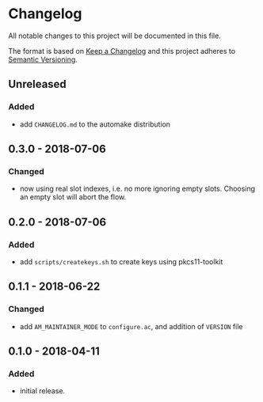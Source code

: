 # Changelog
All notable changes to this project will be documented in this file.

The format is based on [Keep a Changelog](http://keepachangelog.com/en/1.0.0/)
and this project adheres to [Semantic Versioning](http://semver.org/spec/v2.0.0.html).

## Unreleased
### Added
- add `CHANGELOG.md` to the automake distribution

## 0.3.0 - 2018-07-06
### Changed
- now using real slot indexes, i.e. no more ignoring empty slots. Choosing an empty slot will abort the flow.

## 0.2.0 - 2018-07-06
### Added
- add `scripts/createkeys.sh` to create keys using pkcs11-toolkit

## 0.1.1 - 2018-06-22
### Changed
- add `AM_MAINTAINER_MODE` to `configure.ac`, and addition of `VERSION` file

## 0.1.0 - 2018-04-11
### Added
- initial release.
